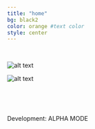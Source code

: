 ```yaml
---
title: "home"
bg: black2 
color: orange #text color
style: center
---
```



&nbsp;
&nbsp;


![alt text](http://g03.a.alicdn.com/kf/HTB13nFMJFXXXXbmXVXXq6xXFXXXr/Game-font-b-Hotline-b-font-font-b-Miami-b-font-Rasmus-font-b-Mask-b.jpg "Hotline Miami")

![alt text](img/jpg/CUCE-819_SD-Icon-Explore.png)


&nbsp;

&nbsp;

Development: ALPHA MODE

&nbsp;
&nbsp;
&nbsp;

